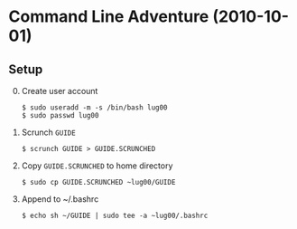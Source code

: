 # Command Line Adventure (2010-10-01)

## Setup

0. Create user account

    ```
    $ sudo useradd -m -s /bin/bash lug00
    $ sudo passwd lug00
    ```

1. Scrunch `GUIDE`

    ```
    $ scrunch GUIDE > GUIDE.SCRUNCHED
    ```

2. Copy `GUIDE.SCRUNCHED` to home directory

    ```
    $ sudo cp GUIDE.SCRUNCHED ~lug00/GUIDE
    ```

3. Append to ~/.bashrc

    ```
    $ echo sh ~/GUIDE | sudo tee -a ~lug00/.bashrc
    ```
